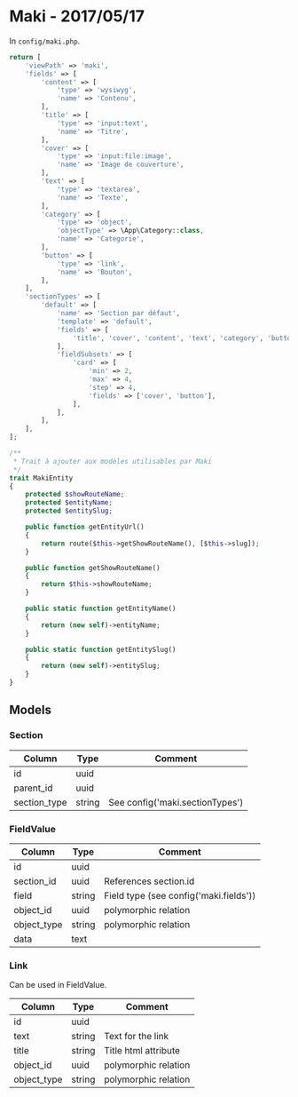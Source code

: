 # Maki - 2017/05/17

In `config/maki.php`.

```php
return [
    'viewPath' => 'maki',
    'fields' => [
        'content' => [
            'type' => 'wysiwyg',
            'name' => 'Contenu',
        ],
        'title' => [
            'type' => 'input:text',
            'name' => 'Titre',
        ],
        'cover' => [
            'type' => 'input:file:image',
            'name' => 'Image de couverture',
        ],
        'text' => [
            'type' => 'textarea',
            'name' => 'Texte',
        ],
        'category' => [
            'type' => 'object',
            'objectType' => \App\Category::class,
            'name' => 'Categorie',
        ],
        'button' => [
            'type' => 'link',
            'name' => 'Bouton',
        ],
    ],
    'sectionTypes' => [
        'default' => [
            'name' => 'Section par défaut',
            'template' => 'default',
            'fields' => [
                'title', 'cover', 'content', 'text', 'category', 'button',
            ],
            'fieldSubsets' => [
                'card' => [
                    'min' => 2,
                    'max' => 4,
                    'step' => 4,
                    'fields' => ['cover', 'button'],
                ],
            ],
        ],
    ],
];
```

```php
/**
 * Trait à ajouter aux modèles utilisables par Maki
 */
trait MakiEntity
{
    protected $showRouteName;
    protected $entityName;
    protected $entitySlug;

    public function getEntityUrl()
    {
        return route($this->getShowRouteName(), [$this->slug]);
    }

    public function getShowRouteName()
    {
        return $this->showRouteName;
    }

    public static function getEntityName()
    {
        return (new self)->entityName;
    }

    public static function getEntitySlug()
    {
        return (new self)->entitySlug;
    }
}
```

## Models

### Section

|    Column    |  Type  |             Comment             |
|--------------|--------|---------------------------------|
| id           | uuid   |                                 |
| parent_id    | uuid   |                                 |
| section_type | string | See config('maki.sectionTypes') |

### FieldValue

|    Column   |  Type  |                Comment                 |
|-------------|--------|----------------------------------------|
| id          | uuid   |                                        |
| section_id  | uuid   | References section.id                  |
| field       | string | Field type (see config('maki.fields')) |
| object_id   | uuid   | polymorphic relation                   |
| object_type | string | polymorphic relation                   |
| data        | text   |                                        |

### Link

Can be used in FieldValue.

|    Column   |  Type  |       Comment        |
|-------------|--------|----------------------|
| id          | uuid   |                      |
| text        | string | Text for the link    |
| title       | string | Title html attribute |
| object_id   | uuid   | polymorphic relation |
| object_type | string | polymorphic relation |
